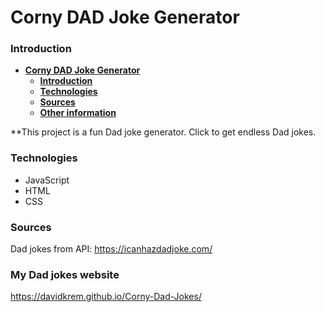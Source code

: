 # **Corny DAD Joke Generator**

### **Introduction**

- [**Corny DAD Joke Generator**](#corny-dad-joke-generator)
    - [**Introduction**](#introduction)
    - [**Technologies**](#technologies)
    - [**Sources**](#sources)
    - [**Other information**](#other-information)

**This project is a fun Dad joke generator. Click to get endless Dad jokes.

### **Technologies**

- JavaScript
- HTML
- CSS
  
### **Sources**

Dad jokes from API: <https://icanhazdadjoke.com/>

### **My Dad jokes website**
https://davidkrem.github.io/Corny-Dad-Jokes/
